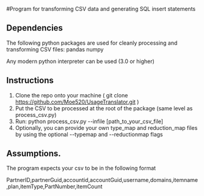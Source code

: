 #Program for transforming CSV data and generating SQL insert statements


## Dependencies
The following python packages are used for cleanly processing and transforming CSV files:
pandas
numpy

Any modern python interpreter can be used (3.0 or higher)

## Instructions
1. Clone the repo onto your machine  ( git clone https://github.com/Moe520/UsageTranslator.git )
2. Put the CSV to be processed at the root of the package (same level as process_csv.py)
3. Run: python process_csv.py --infile [path_to_your_csv_file]
4. Optionally, you can provide your own type_map and reduction_map files by using the optional --typemap and --reductionmap flags

## Assumptions.

The program expects your csv to be in the following format

PartnerID,partnerGuid,accountid,accountGuid,username,domains,itemname,plan,itemType,PartNumber,itemCount
